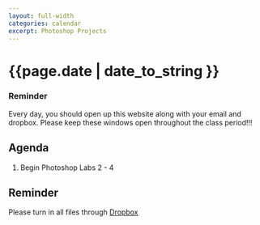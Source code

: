 ```yaml
---
layout: full-width
categories: calendar
excerpt: Photoshop Projects
---
```

# {{page.date | date_to_string }} #

<div class="panel callout">

<h3>Reminder</h3>

<p>Every day, you should open up this website along with your email and dropbox.  Please keep these windows open throughout the class period!!!</p>

</div>

## Agenda ##

1.  Begin Photoshop Labs 2 - 4


## Reminder ##

Please turn in all files through [Dropbox](http://dropbox.com)